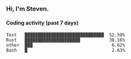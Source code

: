 ### Hi, I'm Steven.

#### Coding activity (past 7 days)
```
Text   ▓▓▓▓▓▓▓▓▓▓▓▓▓▓▓▓▓▓▓▓▓▓▓▓▓▓▓▓▓▓  52.59%
Rust   ▓▓▓▓▓▓▓▓▓▓▓▓▓▓▓▓▓▓▓▓▓           38.16%
other  ▓▓▓                              6.62%
Bash   ▓                                2.63%
```
